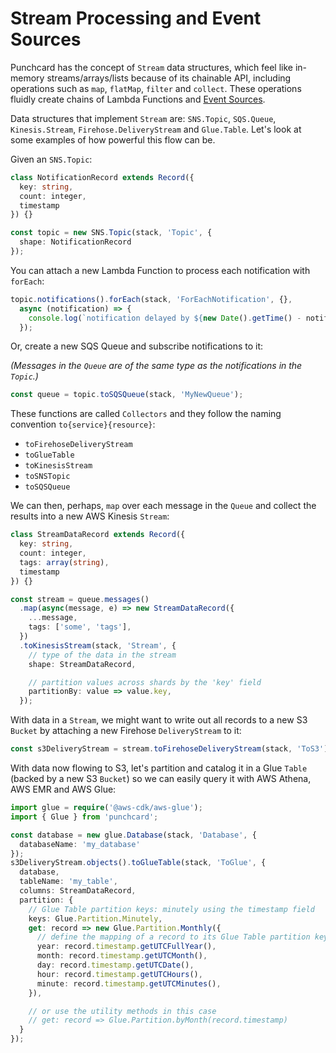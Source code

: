 # Stream Processing and Event Sources

Punchcard has the concept of `Stream` data structures, which feel like in-memory streams/arrays/lists because of its chainable API, including operations such as `map`, `flatMap`, `filter` and `collect`. These operations fluidly create chains of Lambda Functions and [Event Sources](https://docs.aws.amazon.com/lambda/latest/dg/invocation-eventsourcemapping.html).

Data structures that implement `Stream` are: `SNS.Topic`, `SQS.Queue`, `Kinesis.Stream`, `Firehose.DeliveryStream` and `Glue.Table`. Let's look at some examples of how powerful this flow can be.

Given an `SNS.Topic`:
```ts
class NotificationRecord extends Record({
  key: string,
  count: integer,
  timestamp
}) {}

const topic = new SNS.Topic(stack, 'Topic', {
  shape: NotificationRecord
});
```

You can attach a new Lambda Function to process each notification with `forEach`:
```ts
topic.notifications().forEach(stack, 'ForEachNotification', {},
  async (notification) => {
    console.log(`notification delayed by ${new Date().getTime() - notification.timestamp.getTime()}ms`);
  });
```

Or, create a new SQS Queue and subscribe notifications to it:

*(Messages in the `Queue` are of the same type as the notifications in the `Topic`.)*

```ts
const queue = topic.toSQSQueue(stack, 'MyNewQueue');
```

These functions are called `Collectors` and they follow the naming convention `to{service}{resource}`:
* `toFirehoseDeliveryStream`
* `toGlueTable`
* `toKinesisStream`
* `toSNSTopic`
* `toSQSQueue`

We can then, perhaps, `map` over each message in the `Queue` and collect the results into a new AWS Kinesis `Stream`:

```ts
class StreamDataRecord extends Record({
  key: string,
  count: integer,
  tags: array(string),
  timestamp
}) {}

const stream = queue.messages()
  .map(async(message, e) => new StreamDataRecord({
    ...message,
    tags: ['some', 'tags'],
  })
  .toKinesisStream(stack, 'Stream', {
    // type of the data in the stream
    shape: StreamDataRecord,

    // partition values across shards by the 'key' field
    partitionBy: value => value.key,
  });
```

With data in a `Stream`, we might want to write out all records to a new S3 `Bucket` by attaching a new Firehose `DeliveryStream` to it:

```ts
const s3DeliveryStream = stream.toFirehoseDeliveryStream(stack, 'ToS3');
```

With data now flowing to S3, let's partition and catalog it in a Glue `Table` (backed by a new S3 `Bucket`) so we can easily query it with AWS Athena, AWS EMR and AWS Glue:

```ts
import glue = require('@aws-cdk/aws-glue');
import { Glue } from 'punchcard';

const database = new glue.Database(stack, 'Database', {
  databaseName: 'my_database'
});
s3DeliveryStream.objects().toGlueTable(stack, 'ToGlue', {
  database,
  tableName: 'my_table',
  columns: StreamDataRecord,
  partition: {
    // Glue Table partition keys: minutely using the timestamp field
    keys: Glue.Partition.Minutely,
    get: record => new Glue.Partition.Monthly({
      // define the mapping of a record to its Glue Table partition keys
      year: record.timestamp.getUTCFullYear(),
      month: record.timestamp.getUTCMonth(),
      day: record.timestamp.getUTCDate(),
      hour: record.timestamp.getUTCHours(),
      minute: record.timestamp.getUTCMinutes(),
    }),

    // or use the utility methods in this case
    // get: record => Glue.Partition.byMonth(record.timestamp)
  }
});
```
